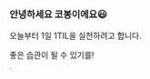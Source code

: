 ### 안녕하세요 코봉이에요😃

오늘부터 1일 1TIL을 실천하려고 합니다.

좋은 습관이 될 수 있기를!

<img src="C:\Users\JS\Desktop\Git\profile\TIL.png" alt="TIL" style="zoom:10%;" />
